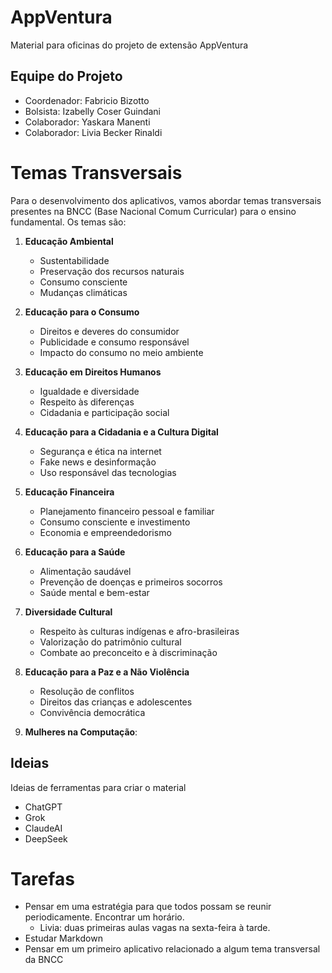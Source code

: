 # AppVentura

Material para oficinas do projeto de extensão AppVentura

## Equipe do Projeto

 - Coordenador: Fabricio Bizotto
 - Bolsista: Izabelly Coser Guindani
 - Colaborador: Yaskara Manenti
 - Colaborador: Livia Becker Rinaldi

# Temas Transversais

Para o desenvolvimento dos aplicativos, vamos abordar temas transversais presentes na BNCC (Base Nacional Comum Curricular) para o ensino fundamental. Os temas são:

1. **Educação Ambiental**  
   - Sustentabilidade  
   - Preservação dos recursos naturais  
   - Consumo consciente  
   - Mudanças climáticas  

2. **Educação para o Consumo**  
   - Direitos e deveres do consumidor  
   - Publicidade e consumo responsável  
   - Impacto do consumo no meio ambiente  

3. **Educação em Direitos Humanos**  
   - Igualdade e diversidade  
   - Respeito às diferenças  
   - Cidadania e participação social  

4. **Educação para a Cidadania e a Cultura Digital**  
   - Segurança e ética na internet  
   - Fake news e desinformação  
   - Uso responsável das tecnologias  

5. **Educação Financeira**  
   - Planejamento financeiro pessoal e familiar  
   - Consumo consciente e investimento  
   - Economia e empreendedorismo  

6. **Educação para a Saúde**  
   - Alimentação saudável  
   - Prevenção de doenças e primeiros socorros  
   - Saúde mental e bem-estar  

7. **Diversidade Cultural**  
   - Respeito às culturas indígenas e afro-brasileiras  
   - Valorização do patrimônio cultural  
   - Combate ao preconceito e à discriminação  

8. **Educação para a Paz e a Não Violência**  
   - Resolução de conflitos  
   - Direitos das crianças e adolescentes  
   - Convivência democrática

9. **Mulheres na Computação**:

## Ideias

Ideias de ferramentas para criar o material

 - ChatGPT
 - Grok
 - ClaudeAI
 - DeepSeek

# Tarefas

 - Pensar em uma estratégia para que todos possam se reunir periodicamente. Encontrar um horário.
    - Livia: duas primeiras aulas vagas na sexta-feira à tarde.
 - Estudar Markdown
 - Pensar em um primeiro aplicativo relacionado a algum tema transversal da BNCC
